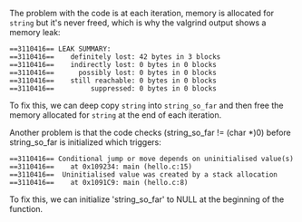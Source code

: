 The problem with the code is at each iteration, memory is allocated for `string` but it's never 
freed, which is why the valgrind output shows a memory leak:
```
==3110416== LEAK SUMMARY:
==3110416==    definitely lost: 42 bytes in 3 blocks
==3110416==    indirectly lost: 0 bytes in 0 blocks
==3110416==      possibly lost: 0 bytes in 0 blocks
==3110416==    still reachable: 0 bytes in 0 blocks
==3110416==         suppressed: 0 bytes in 0 blocks
```

To fix this, we can deep copy `string` into `string_so_far` and then free the memory allocated 
for `string` at the end of each iteration.

Another problem is that the code checks (string_so_far != (char *)0) before string_so_far is
initialized which triggers:
```
==3110416== Conditional jump or move depends on uninitialised value(s)
==3110416==    at 0x109234: main (hello.c:15)
==3110416==  Uninitialised value was created by a stack allocation
==3110416==    at 0x1091C9: main (hello.c:8)
```

To fix this, we can initialize 'string_so_far' to NULL at the beginning of the function.